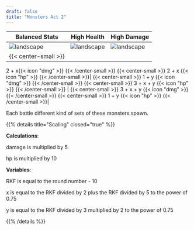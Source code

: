 ```yaml
---
draft: false
title: "Monsters Act 2"
---
```


| Balanced Stats | High Health | High Damage |
|--------|--------|--------|
| ![landscape](/images/enemies/monsters/monsters_act2_0.png)  |  ![landscape](/images/enemies/monsters/monsters_act2_1.png) | ![landscape](/images/enemies/monsters/monsters_act2_2.png) |
| {{< center-small >}}
2 + x{{< icon "dmg" >}}
{{< /center-small >}} {{< center-small >}}
2 + x {{< icon "hp" >}}
{{< /center-small >}}| {{< center-small >}}
1 + y {{< icon "dmg" >}}
{{< /center-small >}} {{< center-small >}}
3 + x + y {{< icon "hp" >}}
{{< /center-small >}} | {{< center-small >}}
3 + x + y {{< icon "dmg" >}}
{{< /center-small >}} {{< center-small >}}
1 + y {{< icon "hp" >}}
{{< /center-small >}}|

Each battle different kind of sets of these monsters spawn.

{{% details title="Scaling" closed="true" %}}

**Calculations**: 

damage is multiplied by 5

hp is multiplied by 10

**Variables**: 

RKF is equal to the round number - 10

x is equal to the RKF divided by 2 plus the RKF divided by 5 to the power of 0.75

y is equal to the RKF divided by 3 multiplied by 2 to the power of 0.75

{{% /details %}}